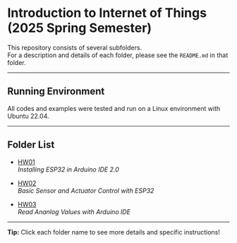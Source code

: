 # Introduction to Internet of Things (2025 Spring Semester)

This repository consists of several subfolders.  
For a description and details of each folder, please see the `README.md` in that folder.

---

## Running Environment

All codes and examples were tested and run on a Linux environment with Ubuntu 22.04.

---

## Folder List

- [HW01](./HW01/README.md)  
  _Installing ESP32 in Arduino IDE 2.0_

- [HW02](./HW02/README.md)  
  _Basic Sensor and Actuator Control with ESP32_

- [HW03](./HW03/README.md)  
  _Read Ananlog Values with Arduino IDE_

---

**Tip:** Click each folder name to see more details and specific instructions!

